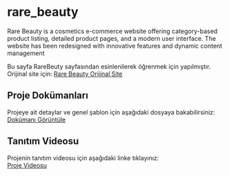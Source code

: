 # rare_beauty
Rare Beauty is a cosmetics e-commerce website offering category-based product listing, detailed product pages, and a modern user interface. The website has been redesigned with innovative features and dynamic content management

Bu sayfa RareBeuty sayfasından esinlenilerek öğrenmek için yapılmıştır.
Orijinal site için:
[Rare Beauty Orijinal Site](https://www.rarebeauty.com/pages/about)

## Proje Dokümanları

Projeye ait detaylar ve genel şablon için aşağıdaki dosyaya bakabilirsiniz:  
[Dokümanı Görüntüle](docs/BLM2537_Final_Raporu.pdf)

## Tanıtım Videosu

Projenin tanıtım videosu için aşağıdaki linke tıklayınız:  
[Proje Videosu](https://drive.google.com/file/d/1pO0GLi4SX65p-fjC3XXZsjnK3KSYn3Go/view?usp=drive_link)
